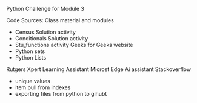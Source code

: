 Python Challenge for Module 3 

Code Sources:
Class material and modules
  - Census Solution activity
  - Conditionals Solution activity
  - Stu_functions activity
Geeks for Geeks website
  - Python sets
  - Python Lists

Rutgers Xpert Learning Assistant
Microst Edge Ai assistant
Stackoverflow
- unique values
- item pull from indexes
- exporting files from python to gihubt

  

